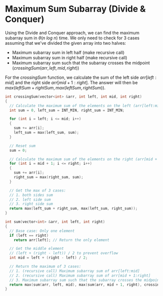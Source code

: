 # Maximum Sum Subarray (Divide & Conquer)

Using the Divide and Conquer approach, we can find the maximum subarray sum in $\theta(n \ log \ n)$ time. We only need to check for $3$ cases assuming that we've divided the given array into two halves:

-   Maximum subarray sum in left half (make recursive call)
-   Maximum subarray sum in right half (make recursive call)
-   Maximum subarray sum such that the subarray crosses the midpoint ($crossingSum(arr, left, mid, right)$)

For the $crossingSum$ function, we calculate the sum of the left side $arr[left:mid]$ and the right side $arr[mid + 1:right]$. The answer will then be $max(leftSum + rightSum, max(leftSum, rightSum))$.

```cpp
int crossingSum(vector<int> &arr, int left, int mid, int right)
{
  // Calculate the maximum sum of the elements on the left (arr[left:mid])
  int sum = 0, left_sum = INT_MIN, right_sum = INT_MIN;

  for (int i = left; i <= mid; i++)
  {
    sum += arr[i];
    left_sum = max(left_sum, sum);
  }

  // Reset sum
  sum = 0;

  // Calculate the maximum sum of the elements on the right (arr[mid + 1:right])
  for (int i = mid + 1; i <= right; i++)
  {
    sum += arr[i];
    right_sum = max(right_sum, sum);
  }

  // Get the max of 3 cases:
  // 1. both sides sum
  // 2. left side sum
  // 3. right side sum
  return max(left_sum + right_sum, max(left_sum, right_sum));
}

int sum(vector<int> &arr, int left, int right)
{
  // Base case: Only one element
  if (left == right)
    return arr[left]; // Return the only element

  // Get the middle element
  // (left + (right - left)) / 2 to prevent overflow
  int mid = left + (right - left) / 2;

  // Return the maximum of 3 cases:
  // 1. (recursive call) Maximum subarray sum of arr[left:mid]
  // 2. (recursive call) Maximum subarray sum of arr[mid + 1:right]
  // 3. Maximum subarray sum such that the subarray crosses the midpoint
  return max(sum(arr, left, mid), max(sum(arr, mid + 1, right), crossingSum(arr, left, mid, right)));
}
```
